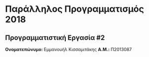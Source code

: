 # Παράλληλος Προγραμματισμός 2018
## Προγραμματιστική Εργασία #2

**Ονοματεπώνυμο:** Εμμανουήλ Κισσαμιτάκης
**Α.Μ.:** Π2013087



